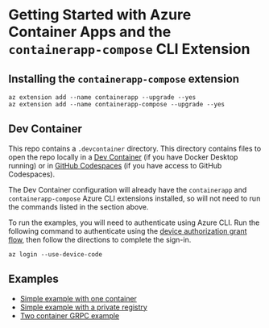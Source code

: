 # Getting Started with Azure Container Apps and the `containerapp-compose` CLI Extension

## Installing the `containerapp-compose` extension

```azurecli
az extension add --name containerapp --upgrade --yes
az extension add --name containerapp-compose --upgrade --yes
```

## Dev Container

This repo contains a `.devcontainer` directory. This directory contains files to open the repo locally in a [Dev Container](https://code.visualstudio.com/docs/remote/create-dev-container) (if you have Docker Desktop running) or in [GitHub Codespaces](https://github.com/features/codespaces) (if you have access to GitHub Codespaces).

The Dev Container configuration will already have the `containerapp` and `containerapp-compose` Azure CLI extensions installed, so will not need to run the commands listed in the section above.

To run the examples, you will need to authenticate using Azure CLI. Run the following command to authenticate using the [device authorization grant flow](https://docs.microsoft.com/en-us/azure/active-directory/develop/v2-oauth2-device-code), then follow the directions to complete the sign-in.

```azurecli
az login --use-device-code
```

## Examples

* [Simple example with one container](./simple/README.md)
* [Simple example with a private registry](./simple_with_private_registry/README.md)
* [Two container GRPC example](./grpc/README.md)
